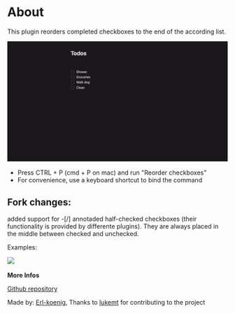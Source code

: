 # About

This plugin reorders completed checkboxes to the end of the according list.

![A demo of the plugin working](demo.gif)

-   Press CTRL + P (cmd + P on mac) and run "Reorder checkboxes"
-   For convenience, use a keyboard shortcut to bind the command

## Fork changes:
added support for -[/] annotaded half-checked checkboxes (their functionality is provided by differente plugins). They are always placed in the middle between checked and unchecked. 

Examples:

![](https://i.imgur.com/fEyG45b.png)

**More Infos**

[Github repository](https://github.com/Erl-koenig/obsidian-checkboxReorder)

Made by:
[Erl-koenig](https://github.com/Erl-koenig),
Thanks to [lukemt](https://github.com/lukemt) for contributing to the project
